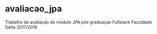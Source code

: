 # avaliacao_jpa
Trabalho de avaliação do módulo JPA pós graduação Fullstack Faculdade Delta 2017/2018
